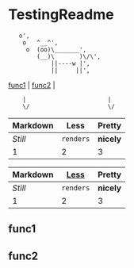 # TestingReadme

       o',
        o   ^__^',
         o  (oo)\_______',
            (__)\       )\/\',
                ||----w |',
                ||     ||',
[func1](##func1 "func1") | [func2](##func2 "func2") |

        |                       |
        \/                      \/

Markdown | Less | Pretty
--- | --- | ---
*Still* | `renders` | **nicely**
1 | 2 | 3

Markdown | [Less](##func1 "func1") | Pretty
--- | --- | ---
*Still* | `renders` | **nicely**
1 | 2 | 3

## func1
## func2
